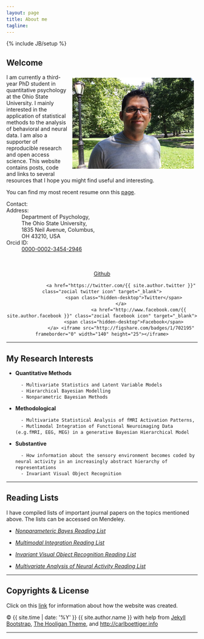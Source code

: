 ```yaml
---
layout: page
title: About me
tagline: 
---
```

{% include JB/setup %}

## Welcome

<img src="assets/img/rick.png" style="float:right; margin: 10px 10px;"/>

I am currently a third-year PhD student in quantitative psychology at the Ohio State University. I mainly interested in the application of statistical methods to the analysis of behavioral and neural data. I am also a supporter of reproducible research and open access science. This website contains posts, code and links to several resources that I hope you might find useful and interesting.  

You can find my most recent resume onn this [page](/CV.html).



  <div class="row" >
    <div class="col-md-5 col-md-offset-1">
      <dl class="dl-horizontal">
        <dt><i class="icon-envelope-alt"></i> Contact:</dt>
        <dd><script type="text/javascript" src="/assets/js/obfuscate-email.js"></script></dd>
        <dt><i class="icon-building"></i> Address:</dt>
        <dd>
        <span property="schema:address"
        typeof="http://schema.org/PostalAddress" vocab=
        "http://schema.org/PostalAddress/"><span property=
        "streetAddress">Department of Psychology,<br> The Ohio State University,<br>  1835 Neil Avenue</span>, <span
        property=  "addressLocality">Columbus</span>, <br> <span property=
        "addressRegion">OH</span> <span property=
        "postalCode">43210</span>, <span property=
        "addressCountry">USA</span></span> </dd>
        <dt><i ></i> Orcid ID:</dt>
        <dd><a href="https://orcid.org/0000-0002-3454-2946" target="_blank">0000-0002-3454-2946</a></dd>
    </dl>
    </div> <br> <br>
  </div>



<div align="center">
<a href="https://github.com/{{ site.author.github }}" class="zocial github icon" target="_blank">
                    <span class="hidden-desktop">Github</span>
                  </a>
             
                  <a href="https://twitter.com/{{ site.author.twitter }}" class="zocial twitter icon" target="_blank">
                    <span class="hidden-desktop">Twitter</span>
                  </a>
                               <a href="http://www.facebook.com/{{ site.author.facebook }}" class="zocial facebook icon" target="_blank">
                    <span class="hidden-desktop">Facebook</span>
                  </a> <iframe src="http://figshare.com/badges/1/702195"         frameborder="0" width="140" height="25"></iframe>
 
</div>



---------------



## My Research Interests

	

* **Quantitative Methods**

		- Multivariate Statistics and Latent Variable Models 
		- Hierarchical Bayesian Modelling 
		- Nonparametric Bayesian Methods

* **Methodological**

		- Multivariate Statistical Analysis of fMRI Activation Patterns,
		- Mutlimodal Integration of Functional Neuroimaging Data (e.g.fMRI, EEG, MEG) in a generative Bayesian Hierarchical Model

* **Substantive**  

		- How information about the sensory environment becomes coded by neural activity in an increasingly abstract hierarchy of representations
		- Invariant Visual Object Recognition

---------------

## Reading Lists


I have compiled lists of important journal papers on the topics mentioned above. The lists can be accessed on Mendeley.




* [*Nonparameteric Bayes Reading List*](http://www.mendeley.com/groups/6795211/nonparametric-bayes/)

* [*Multimodal Integration Reading List*](http://www.mendeley.com/groups/6795211/nonparametric-bayes/)

* [*Invariant Visual Object Recognition Reading List*](http://www.mendeley.com/groups/6795211/nonparametric-bayes/)

* [*Multivariate Analysis of Neural Activity Reading List*](http://www.mendeley.com/groups/6795211/nonparametric-bayes/)

---------------

Copyrights & License
-------------------- 

Click on this [link](README.html) for information about how the website was created.

<div>
<footer>
      <div class="container">
        <p>&copy; {{ site.time | date: '%Y' }} {{ site.author.name }}
          with help from <a href="http://jekyllbootstrap.com" target="_blank" title="The Definitive Jekyll Blogging Framework">Jekyll Bootstrap</a>, 
          <a href="http://github.com/dhulihan/hooligan" target="_blank">The Hooligan Theme</a>, and      <a property="http://creativecommons.org/ns#attributionURL" href="http://carlboettiger.info">http://carlboettiger.info</a>
        </p>
      </div>
</footer>
</div>

---------------








